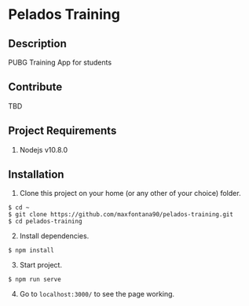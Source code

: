 # Pelados Training
## Description
PUBG Training App for students

## Contribute
TBD

## Project Requirements
1. Nodejs v10.8.0

## Installation
1. Clone this project on your home (or any other of your choice) folder.
```
$ cd ~
$ git clone https://github.com/maxfontana90/pelados-training.git
$ cd pelados-training
```

2. Install dependencies.
```
$ npm install
```

3. Start project.
```
$ npm run serve
```

4. Go to `localhost:3000/` to see the page working.
